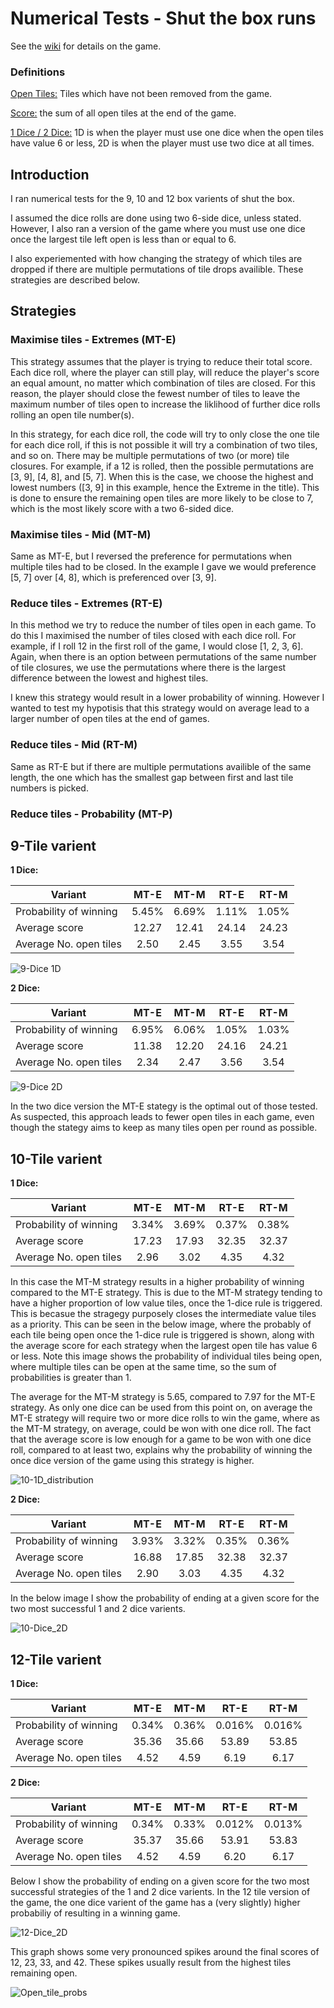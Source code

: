 # Numerical Tests - Shut the box runs

See the [wiki](https://en.wikipedia.org/wiki/Shut_the_box) for details on the game.

### Definitions

<u>Open Tiles:</u> Tiles which have not been removed from the game.

<u>Score:</u> the sum of all open tiles at the end of the game.

<u>1 Dice / 2 Dice:</u> 1D is when the player must use one dice when the open tiles have value 6 or less, 2D is when the player must use two dice at all times.

## Introduction

I ran numerical tests for the 9, 10 and 12 box varients of shut the box.

I assumed the dice rolls are done using two 6-side dice, unless stated. However, I also ran a version of the game where you must use one dice once the largest tile left open is less than or equal to 6.

I also experiemented with how changing the strategy of which tiles are dropped if there are multiple permutations of tile drops availible. These strategies are described below.

## Strategies

### Maximise tiles - Extremes (MT-E)

This strategy assumes that the player is trying to reduce their total score. Each dice roll, where the player can still play, will reduce the player's score an equal amount, no matter which combination of tiles are closed. For this reason, the player should close the fewest number of tiles to leave the maximum number of tiles open to increase the liklihood of further dice rolls rolling an open tile number(s). 

In this strategy, for each dice roll, the code will try to only close the one tile for each dice roll, if this is not possible it will try a combination of two tiles, and so on. There may be multiple permutations of two (or more) tile closures. For example, if a 12 is rolled, then the possible permutations are [3, 9], [4, 8], and [5, 7]. When this is the case, we choose the highest and lowest numbers ([3, 9] in this example, hence the Extreme in the title). This is done to ensure the remaining open tiles are more likely to be close to 7, which is the most likely score with a two 6-sided dice.

### Maximise tiles - Mid (MT-M) 

Same as MT-E, but I reversed the preference for permutations when multiple tiles had to be closed. In the example I gave we would preference [5, 7] over [4, 8], which is preferenced over [3, 9].

### Reduce tiles - Extremes (RT-E)

In this method we try to reduce the number of tiles open in each game. To do this I maximised the number of tiles closed with each dice roll. For example, if I roll 12 in the first roll of the game, I would close [1, 2, 3, 6]. Again, when there is an option between permutations of the same number of tile closures, we use the permutations where there is the largest difference between the lowest and highest tiles.

I knew this strategy would result in a lower probability of winning. However I wanted to test my hypotisis that this strategy would on average lead to a larger number of open tiles at the end of games.

### Reduce tiles - Mid (RT-M)

Same as RT-E but if there are multiple permutations availible of the same length, the one which has the smallest gap between first and last tile numbers is picked.

### Reduce tiles - Probability (MT-P)

## 9-Tile varient

**1 Dice:**

| Variant                | MT-E  | MT-M  | RT-E  | RT-M  |
| ---------------------- | :---: | :---: | :---: | :---: |
| Probability of winning | 5.45% | 6.69% | 1.11% | 1.05% |
| Average score          | 12.27 | 12.41 | 24.14 | 24.23 |
| Average No. open tiles | 2.50  | 2.45  | 3.55  | 3.54  |

![9-Dice 1D](Images/9-Dice_1D.png)

**2 Dice:**

| Variant                | MT-E  | MT-M  | RT-E  | RT-M  |
| ---------------------- | :---: | :---: | :---: | :---: |
| Probability of winning | 6.95% | 6.06% | 1.05% | 1.03% |
| Average score          | 11.38 | 12.20 | 24.16 | 24.21 |
| Average No. open tiles | 2.34  | 2.47  | 3.56  | 3.54  |

![9-Dice 2D](Images/9-Dice_2D.png)

In the two dice version the MT-E stategy is the optimal out of those tested. As suspected, this approach leads to fewer open tiles in each game, even though the stategy aims to keep as many tiles open per round as possible.

## 10-Tile varient

**1 Dice:**

| Variant                | MT-E  | MT-M  | RT-E  | RT-M  |
| ---------------------- | :---: | :---: | :---: | :---: |
| Probability of winning | 3.34% | 3.69% | 0.37% | 0.38% |
| Average score          | 17.23 | 17.93 | 32.35 | 32.37 |
| Average No. open tiles | 2.96  | 3.02  | 4.35  | 4.32  |

In this case the MT-M strategy results in a higher probability of winning compared to the MT-E strategy. This is due to the MT-M strategy tending to have a higher proportion of low value tiles, once the 1-dice rule is triggered. This is becasue the stragegy purposely closes the intermediate value tiles as a priority. This can be seen in the below image, where the probably of each tile being open once the 1-dice rule is triggered is shown, along with the average score for each strategy when the largest open tile has value 6 or less. Note this image shows the probability of individual tiles being open, where multiple tiles can be open at the same time, so the sum of probabilities is greater than 1.

The average for the MT-M strategy is 5.65, compared to 7.97 for the MT-E strategy. As only one dice can be used from this point on, on average the MT-E strategy will require two or more dice rolls to win the game, where as the MT-M strategy, on average, could be won with one dice roll. The fact that the average score is low enough for a game to be won with one dice roll, compared to at least two, explains why the probability of winning the once dice version of the game using this strategy is higher.

![10-1D_distribution](Images/10-1D_distribution.png)

**2 Dice:**

| Variant                | MT-E  | MT-M  | RT-E  | RT-M  |
| ---------------------- | :---: | :---: | :---: | :---: |
| Probability of winning | 3.93% | 3.32% | 0.35% | 0.36% |
| Average score          | 16.88 | 17.85 | 32.38 | 32.37 |
| Average No. open tiles | 2.90  | 3.03  | 4.35  | 4.32  |

In the below image I show the probability of ending at a given score for the two most successful 1 and 2 dice varients.

![10-Dice_2D](Images/10-Dice_2D.png)

## 12-Tile varient

**1 Dice:**

| Variant                | MT-E  | MT-M  |  RT-E  |  RT-M  |
| ---------------------- | :---: | :---: | :----: | :----: |
| Probability of winning | 0.34% | 0.36% | 0.016% | 0.016% |
| Average score          | 35.36 | 35.66 | 53.89  | 53.85  |
| Average No. open tiles | 4.52  | 4.59  |  6.19  |  6.17  |

**2 Dice:**

| Variant                | MT-E  | MT-M  |  RT-E  |  RT-M  |
| ---------------------- | :---: | :---: | :----: | :----: |
| Probability of winning | 0.34% | 0.33% | 0.012% | 0.013% |
| Average score          | 35.37 | 35.66 | 53.91  | 53.83  |
| Average No. open tiles | 4.52  | 4.59  |  6.20  |  6.17  |

Below I show the probability of ending on a given score for the two most successful strategies of the 1 and 2 dice varients. In the 12 tile version of the game, the one dice varient of the game has a (very slightly) higher probabiliy of resulting in a winning game. 

![12-Dice_2D](Images/12-Dice_2D.png)

This graph shows some very pronounced spikes around the final scores  of 12, 23, 33, and 42. These spikes usually result from the highest tiles remaining open. 

![Open_tile_probs](Images/Open_tile_probs.png)
